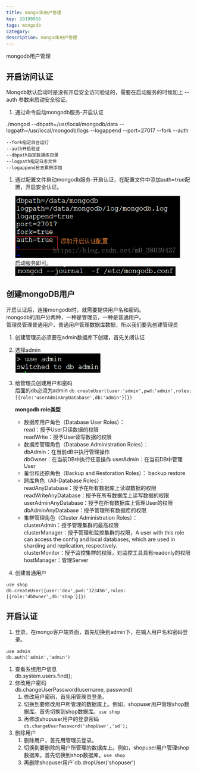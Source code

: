```yaml
---
title: mongodb用户管理
key: 20190916
tags: mongodb
category: 
description: mongodb用户管理
---
```

<!--more-->
mongodb用户管理

## 开启访问认证
Mongdb默认启动时是没有开启安全访问验证的，需要在启动服务的时候加上 --auth 参数来启动安全验证。
1. 通过命令启动mongodb服务-开启认证
>
./mongod --dbpath=/usr/local/mongodb/data --logpath=/usr/local/mongodb/logs --logappend  --port=27017 --fork --auth 

    --fork指定后台运行  
    --auth开启验证  
    --dbpath指定数据库目录  
    --logpath指定日志文件  
    --logappend日志累积添加

1. 通过配置文件启动mongodb服务-开启认证，在配置文件中添加auth=true配置，开启安全认证。

    ![配图一张](/assets/posts/20180504111954633.png)  
    启动服务即可。  
    ![配图一张](/assets/posts/20180504112200344.png)

## 创建mongoDB用户  
开启认证后，连接mongodb时，就需要提供用户名和密码。  
mongodb的用户分两种，一种是管理员，一种是普通用户。  
管理员管理普通用户、普通用户管理数据库数据，所以我们要先创建管理员
1. 创建管理员必须要在admin数据库下创建，首先关闭认证
1. 选择admin  
![配图一张](/assets/posts/2018050411261968.png)
1. 给管理员创建用户和密码  
后面的db必须为admin 
`db.createUser({user:'admin',pwd:'admin',roles:[{role:'userAdminAnyDatabase',db:'admin'}]})`

    **mongodb role类型**

    * 数据库用户角色（Database User Roles）：  
      read：授予User只读数据的权限  
      readWrite：授予User读写数据的权限  
    * 数据库管理角色（Database Administration Roles）：  
      dbAdmin：在当前dB中执行管理操作  
      dbOwner：在当前DB中执行任意操作
      userAdmin：在当前DB中管理User
    * 备份和还原角色（Backup and Restoration Roles）：
      backup
      restore  
    * 跨库角色（All-Database Roles）：  
      readAnyDatabase：授予在所有数据库上读取数据的权限  
      readWriteAnyDatabase：授予在所有数据库上读写数据的权限  
      userAdminAnyDatabase：授予在所有数据库上管理User的权限  
      dbAdminAnyDatabase：授予管理所有数据库的权限  
    * 集群管理角色（Cluster Administration Roles）：  
      clusterAdmin：授予管理集群的最高权限  
      clusterManager：授予管理和监控集群的权限，A user with this role can access the config and local databases, which are used in sharding and replication, respectively.  
      clusterMonitor：授予监控集群的权限，对监控工具具有readonly的权限  
      hostManager：管理Server  
1. 创建普通用户  
```
use shop  
db.createUser({user:'dev',pwd:'123456',roles:[{role:'dbOwner',db:'shop'}]})
```   

## 开启认证  
  1. 登录，在mongo客户端界面，首先切换到admin下，在输入用户名和密码登录。
```
use admin
db.auth('admin','admin')
```  
1. 查看系统用户信息  
db.system.users.find();
1. 修改用户密码  
db.changeUserPassword(username, password)  
    1. 修改用户密码，首先用管理员登录。
    1. 切换到要修改用户所管理的数据库上。例如，shopuser用户管理shop数据库。首先切换到shop数据库。`use shop`
    1. 再修改shopuser用户的登录密码
  `db.changeUserPassword('shopUser','sd');`
1. 删除用户
    1. 删除用户，首先用管理员登录。
    1. 切换到要删除的用户所管理的数据库上。例如，shopuser用户管理shop数据库。首先切换到shop数据库。`use shop`
    1. 再删除shopuser用户`db.dropUser('shopuser')